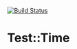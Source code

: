 [![Build Status](https://travis-ci.org/FCO/test-time.svg?branch=master)](https://travis-ci.org/FCO/test-time)

# Test::Time

```


```
